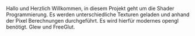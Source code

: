 Hallo und Herzlich Willkommen, 
in diesem Projekt geht um die Shader Programmierung. 
Es werden unterschiedliche Texturen geladen und anhand der Pixel Berechnungen durchgeführt. 
Es wird hierfür modernes opengl benötigt. Glew und FreeGlut. 

